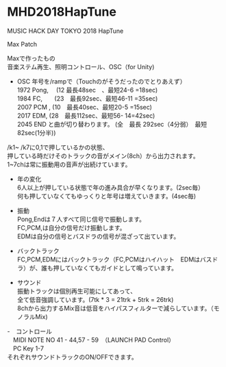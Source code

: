 # MHD2018HapTune
MUSIC HACK DAY TOKYO 2018  HapTune

Max Patch 

Maxで作ったもの  
 音楽ステム再生、照明コントロール、OSC（for Unity)  

- OSC 
年号を/rampで（Touchのがそうだったのでとりあえず）  
1972 Pong, 　(12  最長48sec　、最短24-6 =18sec)  
1984 FC,　　(23　最長92sec、最短46-11 =35sec)  
2007 PCM ,    (10　最長40sec、最短20-5 =15sec)  
2017 EDM,    (28　最長112sec、最短56- 14=42sec)  
2045 END と曲が切り替わります。 (全　最長 292sec（4分弱）　最短82sec(1分半))  

/k1~ /k7に0,1で押しているかの状態、  
押している時だけそのトラックの音がメイン(8ch）から出力されます。  
1~7chは常に振動用の音声が出続けています。  

- 年の変化  
6人以上が押している状態で年の進み具合が早くなります。(2sec毎）  
何も押していなくてもゆっくりと年号は増えていきます。(4sec毎)  

- 振動  
Pong,Endは７人すべて同じ信号で振動します。  
FC,PCM,は自分の信号だけ振動します。  
EDMは自分の信号とバスドラの信号が混ざって出ています。  

- バックトラック  
FC,PCM,EDMにはバックトラック（FC,PCMはハイハット　EDMはバスドラ）が、誰も押していなくてもガイドとして鳴っています。  

- サウンド  
振動トラックは個別再生可能にしてあって、  
全て低音強調しています。(7tk * 3 = 21trk + 5trk = 26trk)  
8chから出力するMix音は低音をハイパスフィルターで減らしています。（モノラルMix)  

-　コントロール  
　MIDI NOTE NO 41 - 44,57 - 59　（LAUNCH PAD Control）  
　PC Key 1-7  
それぞれサウンドトラックのON/OFFできます。  
